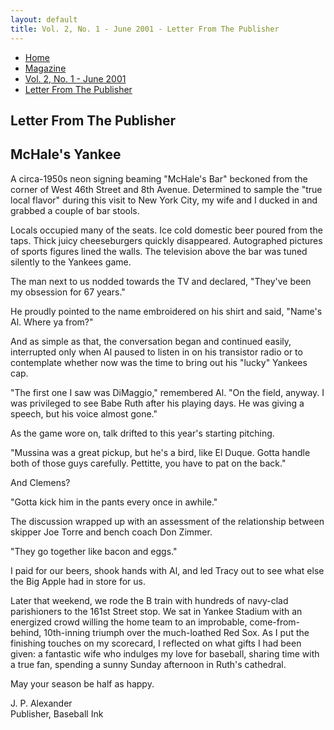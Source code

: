 ```yaml
---
layout: default
title: Vol. 2, No. 1 - June 2001 - Letter From The Publisher
---
```

<nav class="breadcrumb" aria-label="breadcrumbs">
  <ul>
    <li><a href="{{ site.url }}{{ site.baseurl }}/index.html">Home</a></li>
    <li><a href="../magazine-home.html">Magazine</a></li>
    <li><a href="bi_vol_2_no_1_home.html">Vol. 2, No. 1 - June 2001</a></li>
    <li class="is-active"><a href="#" aria-current="page">Letter From The Publisher</a></li>
  </ul>
</nav>

<section class="storycontent">
  <h1>Letter From The Publisher</h1>
  <h2>McHale's Yankee</h2>

  <p>
    A circa-1950s neon signing beaming "McHale's Bar" beckoned from the corner of West 46th Street and 8th Avenue.  Determined to sample the "true local flavor" during this visit to New York City, my wife and I ducked in and grabbed a couple of bar stools.
  </p>

  <p>
    Locals occupied many of the seats.  Ice cold domestic beer poured from the taps.  Thick juicy cheeseburgers quickly disappeared.  Autographed pictures of sports figures lined the walls.  The television above the bar was tuned silently to the Yankees game.
  </p>

  <p>
    The man next to us nodded towards the TV and declared, "They've been my obsession for 67 years."
  </p>

  <p>
    He proudly pointed to the name embroidered on his shirt and said, "Name's Al.  Where ya from?"
  </p>

  <p>
    And as simple as that, the conversation began and continued easily, interrupted only when Al paused to listen in on his transistor radio or to contemplate whether now was the time to bring out his "lucky" Yankees cap.
  </p>

  <p>
    "The first one I saw was DiMaggio," remembered Al.  "On the field, anyway.  I was privileged to see Babe Ruth after his playing days.  He was giving a speech, but his voice almost gone."
  </p>

  <p>
    As the game wore on, talk drifted to this year's starting pitching.
  </p>

  <p>
    "Mussina was a great pickup, but he's a bird, like El Duque.  Gotta handle both of those guys carefully.  Pettitte, you have to pat on the back."
  </p>

  <p>
    And Clemens?
  </p>

  <p>
    "Gotta kick him in the pants every once in awhile."
  </p>

  <p>
    The discussion wrapped up with an assessment of the relationship between skipper Joe Torre and bench coach Don Zimmer.
  </p>

  <p>
    "They go together like bacon and eggs."
  </p>

  <p>
    I paid for our beers, shook hands with Al, and led Tracy out to see what else the Big Apple had in store for us.
  </p>

  <p>
    Later that weekend, we rode the B train with hundreds of navy-clad parishioners to the 161st Street stop.  We sat in Yankee Stadium with an energized crowd willing the home team to an improbable, come-from-behind, 10th-inning triumph over the much-loathed Red Sox.  As I put the finishing touches on my scorecard, I reflected on what gifts I had been given:  a fantastic wife who indulges my love for baseball, sharing time with a true fan, spending a sunny Sunday afternoon in Ruth's cathedral.
  </p>

  <p>
    May your season be half as happy.
  </p>

  <p>
    J. P. Alexander<br />
    Publisher, Baseball Ink
  </p>

</section>
